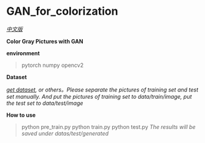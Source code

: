 #  GAN_for_colorization
*[中文版](README_CN.md)*

**Color Gray Pictures with GAN**

**environment**
>pytorch
>numpy
>opencv2

**Dataset**

*[get dataset](http://www.seeprettyface.com/mydataset_page3.html "get_dataset"), or others。Please separate the pictures of training set and test set manually. And put the pictures of training set to data/train/image, put the test set to data/test/image*

**How to use**

>python pre_train.py
>python train.py
>python test.py
*The results will be saved under datas/test/generated*
